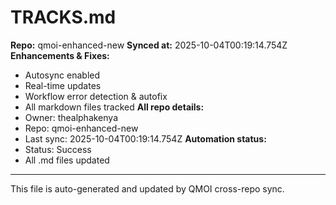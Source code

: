 # TRACKS.md

**Repo:** qmoi-enhanced-new
**Synced at:** 2025-10-04T00:19:14.754Z
**Enhancements & Fixes:**
- Autosync enabled
- Real-time updates
- Workflow error detection & autofix
- All markdown files tracked
**All repo details:**
- Owner: thealphakenya
- Repo: qmoi-enhanced-new
- Last sync: 2025-10-04T00:19:14.754Z
**Automation status:**
- Status: Success
- All .md files updated
---
This file is auto-generated and updated by QMOI cross-repo sync.
